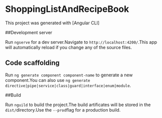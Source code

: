 # ShoppingListAndRecipeBook

This project was generated with [Angular CLI]

##Development server

Run `ngserve` for a dev server.Navigate to `http://localhost:4200/`.This app will automatically reload if you change any of the source files.

## Code scaffolding

Run `ng generate component component-name` to generate a new component.You can also use `ng generate directive|pipe|service|class|guard|interface|enum|module`.

##Build

Run `nguild` to build the project.The build artificates will be stored in the `dist/`directory.Use the `--prod`flag for a production build.


